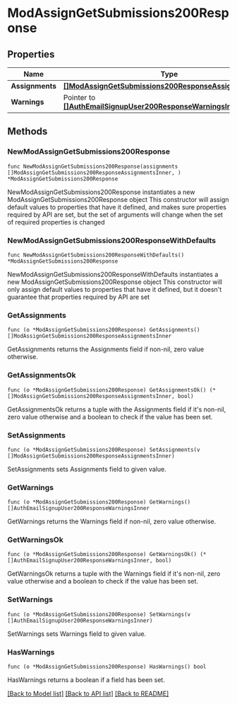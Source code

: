 # ModAssignGetSubmissions200Response

## Properties

Name | Type | Description | Notes
------------ | ------------- | ------------- | -------------
**Assignments** | [**[]ModAssignGetSubmissions200ResponseAssignmentsInner**](ModAssignGetSubmissions200ResponseAssignmentsInner.md) |  | 
**Warnings** | Pointer to [**[]AuthEmailSignupUser200ResponseWarningsInner**](AuthEmailSignupUser200ResponseWarningsInner.md) |  | [optional] 

## Methods

### NewModAssignGetSubmissions200Response

`func NewModAssignGetSubmissions200Response(assignments []ModAssignGetSubmissions200ResponseAssignmentsInner, ) *ModAssignGetSubmissions200Response`

NewModAssignGetSubmissions200Response instantiates a new ModAssignGetSubmissions200Response object
This constructor will assign default values to properties that have it defined,
and makes sure properties required by API are set, but the set of arguments
will change when the set of required properties is changed

### NewModAssignGetSubmissions200ResponseWithDefaults

`func NewModAssignGetSubmissions200ResponseWithDefaults() *ModAssignGetSubmissions200Response`

NewModAssignGetSubmissions200ResponseWithDefaults instantiates a new ModAssignGetSubmissions200Response object
This constructor will only assign default values to properties that have it defined,
but it doesn't guarantee that properties required by API are set

### GetAssignments

`func (o *ModAssignGetSubmissions200Response) GetAssignments() []ModAssignGetSubmissions200ResponseAssignmentsInner`

GetAssignments returns the Assignments field if non-nil, zero value otherwise.

### GetAssignmentsOk

`func (o *ModAssignGetSubmissions200Response) GetAssignmentsOk() (*[]ModAssignGetSubmissions200ResponseAssignmentsInner, bool)`

GetAssignmentsOk returns a tuple with the Assignments field if it's non-nil, zero value otherwise
and a boolean to check if the value has been set.

### SetAssignments

`func (o *ModAssignGetSubmissions200Response) SetAssignments(v []ModAssignGetSubmissions200ResponseAssignmentsInner)`

SetAssignments sets Assignments field to given value.


### GetWarnings

`func (o *ModAssignGetSubmissions200Response) GetWarnings() []AuthEmailSignupUser200ResponseWarningsInner`

GetWarnings returns the Warnings field if non-nil, zero value otherwise.

### GetWarningsOk

`func (o *ModAssignGetSubmissions200Response) GetWarningsOk() (*[]AuthEmailSignupUser200ResponseWarningsInner, bool)`

GetWarningsOk returns a tuple with the Warnings field if it's non-nil, zero value otherwise
and a boolean to check if the value has been set.

### SetWarnings

`func (o *ModAssignGetSubmissions200Response) SetWarnings(v []AuthEmailSignupUser200ResponseWarningsInner)`

SetWarnings sets Warnings field to given value.

### HasWarnings

`func (o *ModAssignGetSubmissions200Response) HasWarnings() bool`

HasWarnings returns a boolean if a field has been set.


[[Back to Model list]](../README.md#documentation-for-models) [[Back to API list]](../README.md#documentation-for-api-endpoints) [[Back to README]](../README.md)


